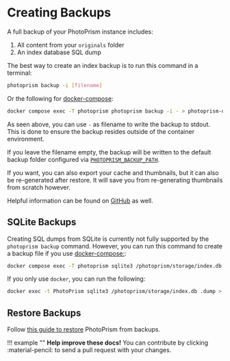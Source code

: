 # Creating Backups

A full backup of your PhotoPrism instance includes:

1. All content from your `originals` folder
2. An index database SQL dump

The best way to create an index backup is to run this command in a terminal:

```bash
photoprism backup -i [filename]
```

Or the following for [docker-compose](../docker-compose.md):

```bash
docker compose exec -T photoprism photoprism backup -i - > photoprism-db.sql
```

As seen above, you can use `-` as filename to write the backup to stdout.
This is done to ensure the backup resides outside of the container environment.

If you leave the filename empty, the backup will be written to the default backup folder configured via [`PHOTOPRISM_BACKUP_PATH`](../../config-options/#storage-folders).

If you want, you can also export your cache and thumbnails, but it can also be re-generated after restore.
It will save you from re-generating thumbnails from scratch however.

Helpful information can be found on [GitHub](https://github.com/photoprism/photoprism/discussions/772) as well.

## SQLite Backups

Creating SQL dumps from SQLite is currently not fully supported by the `photoprism backup` command. However, you can run this command to create a backup file if you use [docker-compose:](../docker-compose.md#command-line-interface):

```bash
docker compose exec -T photoprism sqlite3 /photoprism/storage/index.db .dump > photoprism-db.sql
```

If you only use `docker`, you can run the following:

```bash
docker exec -t PhotoPrism sqlite3 /photoprism/storage/index.db .dump > photoprism-db.sql
```

## Restore Backups

Follow [this guide to restore](../../user-guide/advanced/restore.md) PhotoPrism from backups.

!!! example ""
    **Help improve these docs!** You can contribute by clicking :material-pencil: to send a pull request with your changes.
